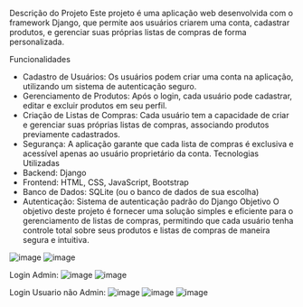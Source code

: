 Descrição do Projeto
Este projeto é uma aplicação web desenvolvida com o framework Django, que permite aos usuários criarem uma conta, cadastrar produtos, e gerenciar suas próprias listas de compras de forma personalizada.

Funcionalidades
- Cadastro de Usuários: Os usuários podem criar uma conta na aplicação, utilizando um sistema de autenticação seguro.
- Gerenciamento de Produtos: Após o login, cada usuário pode cadastrar, editar e excluir produtos em seu perfil.
- Criação de Listas de Compras: Cada usuário tem a capacidade de criar e gerenciar suas próprias listas de compras, associando produtos previamente cadastrados.
- Segurança: A aplicação garante que cada lista de compras é exclusiva e acessível apenas ao usuário proprietário da conta.
Tecnologias Utilizadas
- Backend: Django
- Frontend: HTML, CSS, JavaScript, Bootstrap
- Banco de Dados: SQLite (ou o banco de dados de sua escolha)
- Autenticação: Sistema de autenticação padrão do Django
Objetivo
O objetivo deste projeto é fornecer uma solução simples e eficiente para o gerenciamento de listas de compras, permitindo que cada usuário tenha controle total sobre seus produtos e listas de compras de maneira segura e intuitiva.

![image](https://github.com/user-attachments/assets/65b9a0cd-ab2d-44c0-9f91-5b076d585b27)
![image](https://github.com/user-attachments/assets/f07e9e79-990a-4570-9b74-c7c06381fab4)

Login Admin:
![image](https://github.com/user-attachments/assets/d310824f-4890-434d-bde4-c19344a00924)
![image](https://github.com/user-attachments/assets/a4c1d892-4021-4b90-9cfc-03672e7a8dca)

Login Usuario não Admin:
![image](https://github.com/user-attachments/assets/ef14f136-0a96-4c52-a381-9e6799593075)
![image](https://github.com/user-attachments/assets/482786d4-d949-4713-ad09-9e49e3515267)
![image](https://github.com/user-attachments/assets/ca3a5765-1a2e-46d7-ae93-60a31efdcc5d)







